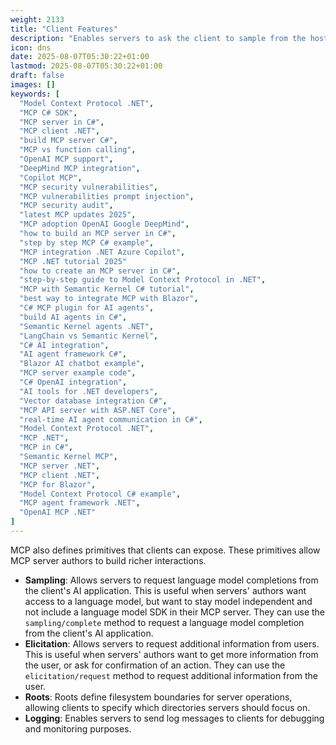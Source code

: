 ```yaml
---
weight: 2133
title: "Client Features"
description: "Enables servers to ask the client to sample from the host LLM, elicit input from the user, and log messages to the client"
icon: dns
date: 2025-08-07T05:30:22+01:00
lastmod: 2025-08-07T05:30:22+01:00
draft: false
images: []
keywords: [
  "Model Context Protocol .NET",
  "MCP C# SDK",
  "MCP server in C#",
  "MCP client .NET",
  "build MCP server C#",
  "MCP vs function calling",
  "OpenAI MCP support",
  "DeepMind MCP integration",
  "Copilot MCP",
  "MCP security vulnerabilities",
  "MCP vulnerabilities prompt injection",
  "MCP security audit",
  "latest MCP updates 2025",
  "MCP adoption OpenAI Google DeepMind",
  "how to build an MCP server in C#",
  "step by step MCP C# example",
  "MCP integration .NET Azure Copilot",
  "MCP .NET tutorial 2025"
  "how to create an MCP server in C#",
  "step-by-step guide to Model Context Protocol in .NET",
  "MCP with Semantic Kernel C# tutorial",
  "best way to integrate MCP with Blazor",
  "C# MCP plugin for AI agents",
  "build AI agents in C#",
  "Semantic Kernel agents .NET",
  "LangChain vs Semantic Kernel",
  "C# AI integration",
  "AI agent framework C#",
  "Blazor AI chatbot example",
  "MCP server example code",
  "C# OpenAI integration",
  "AI tools for .NET developers",
  "Vector database integration C#",
  "MCP API server with ASP.NET Core",
  "real-time AI agent communication in C#",
  "Model Context Protocol .NET",
  "MCP .NET",
  "MCP in C#",
  "Semantic Kernel MCP",
  "MCP server .NET",
  "MCP client .NET",
  "MCP for Blazor",
  "Model Context Protocol C# example",
  "MCP agent framework .NET",
  "OpenAI MCP .NET"
]
---
```

MCP also defines primitives that clients can expose. These primitives allow MCP server authors to build richer interactions.

* **Sampling**: Allows servers to request language model completions from the client's AI application. This is useful when servers' authors want access to a language model, but want to stay model independent and not include a language model SDK in their MCP server. They can use the `sampling/complete` method to request a language model completion from the client's AI application.
* **Elicitation**: Allows servers to request additional information from users. This is useful when servers' authors want to get more information from the user, or ask for confirmation of an action. They can use the `elicitation/request` method to request additional information from the user.
* **Roots**:  Roots define filesystem boundaries for server operations, allowing clients to specify which directories servers should focus on.
* **Logging**: Enables servers to send log messages to clients for debugging and monitoring purposes.